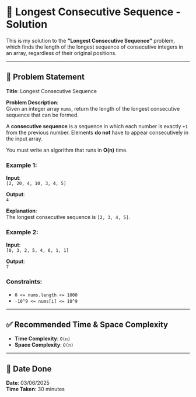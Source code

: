 # 🔗 Longest Consecutive Sequence - Solution

This is my solution to the **"Longest Consecutive Sequence"** problem, which finds the length of the longest sequence of consecutive integers in an array, regardless of their original positions.

---

## 📌 Problem Statement

**Title**: Longest Consecutive Sequence

**Problem Description**:  
Given an integer array `nums`, return the length of the longest consecutive sequence that can be formed.

A **consecutive sequence** is a sequence in which each number is exactly `+1` from the previous number. Elements **do not** have to appear consecutively in the input array.

You must write an algorithm that runs in **O(n)** time.

### Example 1:
**Input**:  
`[2, 20, 4, 10, 3, 4, 5]`

**Output**:  
`4`

**Explanation**:  
The longest consecutive sequence is `[2, 3, 4, 5]`.

### Example 2:
**Input**:  
`[0, 3, 2, 5, 4, 6, 1, 1]`

**Output**:  
`7`

### Constraints:
- `0 <= nums.length <= 1000`
- `-10^9 <= nums[i] <= 10^9`

---

## ✅ Recommended Time & Space Complexity

- **Time Complexity**: `O(n)`
- **Space Complexity**: `O(n)`

---

## 📅 Date Done

**Date**: 03/06/2025  
**Time Taken**: 30 minutes
